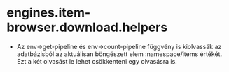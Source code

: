 
# engines.item-browser.download.helpers
- Az env->get-pipeline és env->count-pipeline függvény is kiolvassák az adatbázisból
  az aktuálisan böngészett elem :namespace/items értékét. Ezt a két olvasást le lehet
  csökkenteni egy olvasásra is.
